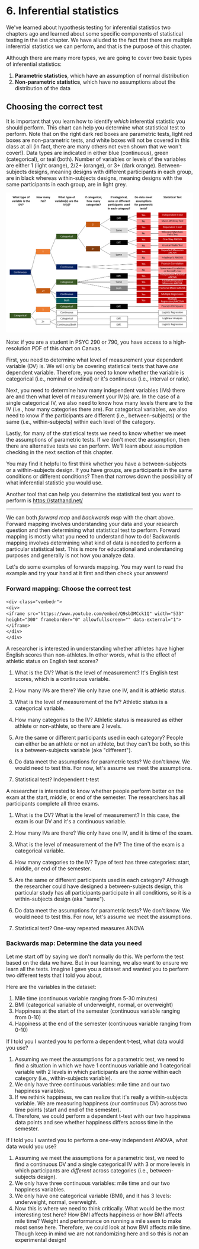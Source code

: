 # 6. Inferential statistics

We've learned about hypothesis testing for inferential statistics two chapters ago and learned about some specific components of statistical testing in the last chapter. We have alluded to the fact that there are multiple inferential statistics we can perform, and that is the purpose of this chapter.

Although there are many more types, we are going to cover two basic types of inferential statistics:

1.  **Parametric statistics**, which have an assumption of normal distribution
2.  **Non-parametric statistics**, which have no assumptions about the distribution of the data

## Choosing the correct test

It is important that you learn how to identify *which* inferential statistic you should perform. This chart can help you determine what statistical test to perform. Note that on the right dark red boxes are parametric tests, light red boxes are non-parametric tests, and white boxes will not be covered in this class at all (in fact, there are many others not even shown that we won't cover!). Data types are indicated in either blue (continuous), green (categorical), or teal (both). Number of variables or levels of the variables are either 1 (light orange), 2/2+ (orange), or 3+ (dark orange). Between-subjects designs, meaning designs with different participants in each group, are in black whereas within-subjects designs, meaning designs with the same participants in each group, are in light grey.

![](images/Statistical%20Choices.png)

Note: if you are a student in PSYC 290 or 790, you have access to a high-resolution PDF of this chart on Canvas.

First, you need to determine what level of measurement your dependent variable (DV) is. We will only be covering statistical tests that have *one* dependent variable. Therefore, you need to know whether the variable is categorical (i.e., nominal or ordinal) or it's continuous (i.e., interval or ratio).

Next, you need to determine how many independent variables (IVs) there are and then what level of measurement your IV(s) are. In the case of a single categorical IV, we also need to know how many levels there are to the IV (i.e., how many categories there are). For categorical variables, we also need to know if the participants are different (i.e., between-subjects) or the same (i.e., within-subjects) within each level of the category.

Lastly, for many of the statistical tests we need to know whether we meet the assumptions of parametric tests. If we don't meet the assumption, then there are alternative tests we can perform. We'll learn about assumption checking in the next section of this chapter.

<div class="info">
<p>You may find it helpful to first think whether you have a
between-subjects or a within-subjects design. If you have groups, are
participants in the same conditions or different conditions? Then that
narrows down the possibility of what inferential statistic you would
use.</p>
</div>

Another tool that can help you determine the statistical test you want to perform is <https://stathand.net/>

------------------------------------------------------------------------

We can both *forward map* and *backwards map* with the chart above. Forward mapping involves understanding your data and your research question and then determining what statistical test to perform. Forward mapping is mostly what you need to understand how to do! Backwards mapping involves determining what kind of data is needed to perform a particular statistical test. This is more for educational and understanding purposes and generally is not how you analyze data.

Let's do some examples of forwards mapping. You may want to read the example and try your hand at it first and then check your answers!

### Forward mapping: Choose the correct test


```{=html}
<div class="vembedr">
<div>
<iframe src="https://www.youtube.com/embed/Q9sbIMCck1Q" width="533" height="300" frameborder="0" allowfullscreen="" data-external="1"></iframe>
</div>
</div>
```

A researcher is interested in understanding whether athletes have higher English scores than non-athletes. In other words, what is the effect of athletic status on English test scores?

1.  What is the DV? What is the level of measurement? It's English test scores, which is a continuous variable.

2.  How many IVs are there? We only have one IV, and it is athletic status.

3.  What is the level of measurement of the IV? Athletic status is a categorical variable.

4.  How many categories to the IV? Athletic status is measured as either athlete or non-athlete, so there are 2 levels.

5.  Are the same or different participants used in each category? People can either be an athlete or not an athlete, but they can't be both, so this is a between-subjects variable (aka "different").

6.  Do data meet the assumptions for parametric tests? We don't know. We would need to test this. For now, let's assume we meet the assumptions.

7.  Statistical test? Independent t-test

A researcher is interested to know whether people perform better on the exam at the start, middle, or end of the semester. The researchers has all participants complete all three exams.

1.  What is the DV? What is the level of measurement? In this case, the exam is our DV and it's a continuous variable.

2.  How many IVs are there? We only have one IV, and it is time of the exam.

3.  What is the level of measurement of the IV? The time of the exam is a categorical variable.

4.  How many categories to the IV? Type of test has three categories: start, middle, or end of the semester.

5.  Are the same or different participants used in each category? Although the researcher could have designed a between-subjects design, this particular study has all participants participate in all conditions, so it is a within-subjects design (aka "same").

6.  Do data meet the assumptions for parametric tests? We don't know. We would need to test this. For now, let's assume we meet the assumptions.

7.  Statistical test? One-way repeated measures ANOVA

### Backwards map: Determine the data you need

Let me start off by saying we don't normally do this. We perform the test based on the data we have. But in our learning, we also want to ensure we learn all the tests. Imagine I gave you a dataset and wanted you to perform two different tests that I told you about.

Here are the variables in the dataset:

1.  Mile time (continuous variable ranging from 5-30 minutes)
2.  BMI (categorical variable of underweight, normal, or overweight)
3.  Happiness at the start of the semester (continuous variable ranging from 0-10)
4.  Happiness at the end of the semester (continuous variable ranging from 0-10)

If I told you I wanted you to perform a dependent t-test, what data would you use?

1.  Assuming we meet the assumptions for a parametric test, we need to find a situation in which we have 1 continuous variable and 1 categorical variable with 2 levels in which participants are the *same* within each category (i.e., within-subjects variable).
2.  We only have three continuous variables: mile time and our two happiness variables.
3.  If we rethink happiness, we can realize that it's really a within-subjects variable. We are measuring happiness (our continuous DV) across two time points (start and end of the semester).
4.  Therefore, we could perform a dependent t-test with our two happiness data points and see whether happiness differs across time in the semester.

If I told you I wanted you to perform a one-way independent ANOVA, what data would you use?

1.  Assuming we meet the assumptions for a parametric test, we need to find a continuous DV and a single categorical IV with 3 or more levels in which participants are *different* across categories (i.e., between-subjects design).
2.  We only have three continuous variables: mile time and our two happiness variables.
3.  We only have one categorical variable (BMI), and it has 3 levels: underweight, normal, overweight.
4.  Now this is where we need to think critically. What would be the most interesting test here? How BMI affects happiness or how BMI affects mile time? Weight and performance on running a mile seem to make most sense here. Therefore, we could look at how BMI affects mile time. Though keep in mind we are not randomizing here and so this is *not* an experimental design!
